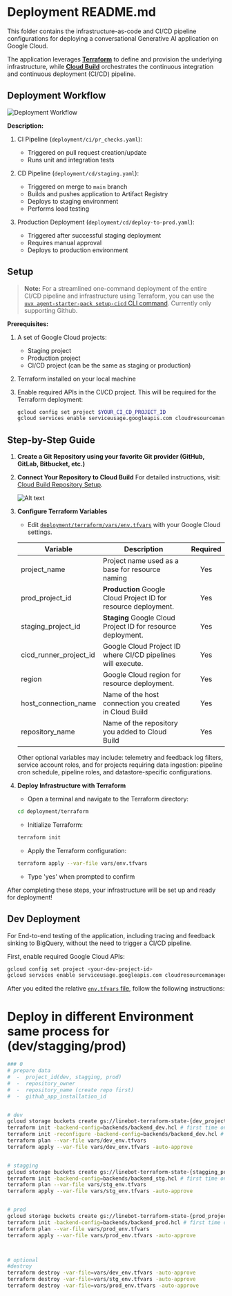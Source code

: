 # Deployment README.md

This folder contains the infrastructure-as-code and CI/CD pipeline configurations for deploying a conversational Generative AI application on Google Cloud.

The application leverages [**Terraform**](http://terraform.io) to define and provision the underlying infrastructure, while [**Cloud Build**](https://cloud.google.com/build/) orchestrates the continuous integration and continuous deployment (CI/CD) pipeline.

## Deployment Workflow

![Deployment Workflow](https://storage.googleapis.com/github-repo/generative-ai/sample-apps/e2e-gen-ai-app-starter-pack/deployment_workflow.png)

**Description:**

1. CI Pipeline (`deployment/ci/pr_checks.yaml`):

   - Triggered on pull request creation/update
   - Runs unit and integration tests

2. CD Pipeline (`deployment/cd/staging.yaml`):

   - Triggered on merge to `main` branch
   - Builds and pushes application to Artifact Registry
   - Deploys to staging environment
   - Performs load testing

3. Production Deployment (`deployment/cd/deploy-to-prod.yaml`):
   - Triggered after successful staging deployment
   - Requires manual approval
   - Deploys to production environment

## Setup

> **Note:** For a streamlined one-command deployment of the entire CI/CD pipeline and infrastructure using Terraform, you can use the [`uvx agent-starter-pack setup-cicd` CLI command](https://googlecloudplatform.github.io/agent-starter-pack/cli/setup_cicd.html). Currently only supporting Github.

**Prerequisites:**

1. A set of Google Cloud projects:
   - Staging project
   - Production project
   - CI/CD project (can be the same as staging or production)
2. Terraform installed on your local machine
3. Enable required APIs in the CI/CD project. This will be required for the Terraform deployment:

   ```bash
   gcloud config set project $YOUR_CI_CD_PROJECT_ID
   gcloud services enable serviceusage.googleapis.com cloudresourcemanager.googleapis.com cloudbuild.googleapis.com secretmanager.googleapis.com
   ```

## Step-by-Step Guide

1. **Create a Git Repository using your favorite Git provider (GitHub, GitLab, Bitbucket, etc.)**

2. **Connect Your Repository to Cloud Build**
   For detailed instructions, visit: [Cloud Build Repository Setup](https://cloud.google.com/build/docs/repositories#whats_next).<br>

   ![Alt text](https://storage.googleapis.com/github-repo/generative-ai/sample-apps/e2e-gen-ai-app-starter-pack/connection_cb.gif)

3. **Configure Terraform Variables**

   - Edit [`deployment/terraform/vars/env.tfvars`](../terraform/vars/env.tfvars) with your Google Cloud settings.

   | Variable               | Description                                                     | Required |
   | ---------------------- | --------------------------------------------------------------- | :------: |
   | project_name           | Project name used as a base for resource naming                 |   Yes    |
   | prod_project_id        | **Production** Google Cloud Project ID for resource deployment. |   Yes    |
   | staging_project_id     | **Staging** Google Cloud Project ID for resource deployment.    |   Yes    |
   | cicd_runner_project_id | Google Cloud Project ID where CI/CD pipelines will execute.     |   Yes    |
   | region                 | Google Cloud region for resource deployment.                    |   Yes    |
   | host_connection_name   | Name of the host connection you created in Cloud Build          |   Yes    |
   | repository_name        | Name of the repository you added to Cloud Build                 |   Yes    |

   Other optional variables may include: telemetry and feedback log filters, service account roles, and for projects requiring data ingestion: pipeline cron schedule, pipeline roles, and datastore-specific configurations.

4. **Deploy Infrastructure with Terraform**

   - Open a terminal and navigate to the Terraform directory:

   ```bash
   cd deployment/terraform
   ```

   - Initialize Terraform:

   ```bash
   terraform init
   ```

   - Apply the Terraform configuration:

   ```bash
   terraform apply --var-file vars/env.tfvars
   ```

   - Type 'yes' when prompted to confirm

After completing these steps, your infrastructure will be set up and ready for deployment!

## Dev Deployment

For End-to-end testing of the application, including tracing and feedback sinking to BigQuery, without the need to trigger a CI/CD pipeline.

First, enable required Google Cloud APIs:

```bash
gcloud config set project <your-dev-project-id>
gcloud services enable serviceusage.googleapis.com cloudresourcemanager.googleapis.com
```

After you edited the relative [`env.tfvars` file](../terraform/dev/vars/env.tfvars), follow the following instructions:




# Deploy in different Environment same process for (dev/stagging/prod)
```bash
### 0
# prepare data
#  -  project_id(dev, stagging, prod)
#  -  repository_owner
#  -  repository_name (create repo first)
#  -  github_app_installation_id


# dev
gcloud storage buckets create gs://linebot-terraform-state-{dev_project-id} --project={dev_project-id} --location=us-central1
terraform init -backend-config=backends/backend_dev.hcl # first time only
terraform init -reconfigure -backend-config=backends/backend_dev.hcl # for testing in development
terraform plan --var-file vars/dev_env.tfvars
terraform apply --var-file vars/dev_env.tfvars -auto-approve


# stagging
gcloud storage buckets create gs://linebot-terraform-state-{stagging_project-id} --project={stagging_project-id} --location=us-central1
terraform init -backend-config=backends/backend_stg.hcl # first time only
terraform plan --var-file vars/stg_env.tfvars
terraform apply --var-file vars/stg_env.tfvars -auto-approve


# prod
gcloud storage buckets create gs://linebot-terraform-state-{prod_project-id} --project={prod_project-id} --location=us-central1
terraform init -backend-config=backends/backend_prod.hcl # first time only
terraform plan --var-file vars/prod_env.tfvars
terraform apply --var-file vars/prod_env.tfvars -auto-approve



# optional
#destroy
terraform destroy -var-file=vars/dev_env.tfvars -auto-approve
terraform destroy -var-file=vars/stg_env.tfvars -auto-approve
terraform destroy -var-file=vars/prod_env.tfvars -auto-approve

```

 